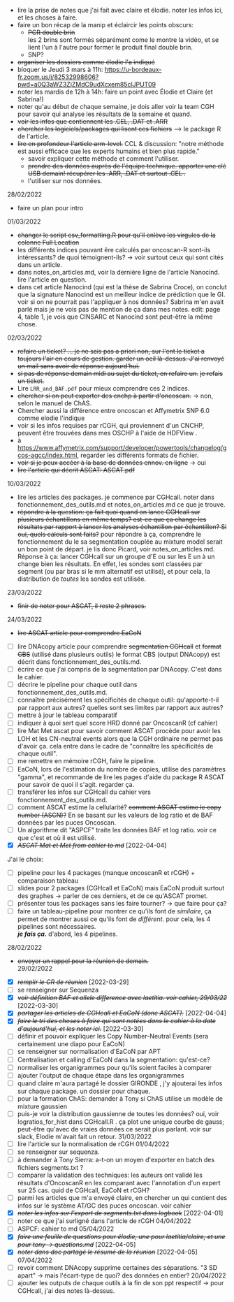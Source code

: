 - lire la prise de notes que j'ai fait avec claire et élodie. noter les infos ici, et les choses à faire.
- faire un bon récap de la manip et éclaircir les points obscurs:
    - ~~PCR double brin~~\
    les 2 brins sont formés séparément come le montre la vidéo, et se lient l'un à l'autre pour former le produit final double brin.
    - SNP?
- ~~organiser les dossiers comme élodie l'a indiqué~~
- bloquer le Jeudi 3 mars à 11h: https://u-bordeaux-fr.zoom.us/j/82532998606?pwd=a0Q3aWZ3ZjZMdC9udXcxem85clJPUT09
- noter les mardis de 12h à 14h: faire un point avec Élodie et Claire (et Sabrina!)
- noter qu'au début de chaque semaine, je dois aller voir la team CGH pour savoir qui analyse les résultats de la semaine et quand.
- ~~voir les infos que contiennent les .CEL, .DAT et .ARR~~
- ~~chercher les logiciels/packages qui lisent ces fichiers~~ --> le package R de l'article.
- ~~lire en profondeur l'article arm-level.~~ CCL & discussion: "notre méthode est aussi efficace que les experts humains et bien plus rapide."
    - savoir expliquer cette méthode et comment l'utiliser.
    - ~~prendre des données auprès de l'équipe technique. apporter une clé USB demain! récupérer les .ARR, .DAT et surtout .CEL .~~
    - l'utiliser sur nos données.

28/02/2022
- faire un plan pour intro 

01/03/2022
- ~~changer le script csv_formatting.R pour qu'il enlève les virgules de la colonne Full Location~~
- les différents indices pouvant êre calculés par oncoscan-R sont-ils intéressants? de quoi témoignent-ils?
    -> voir surtout ceux qui sont cités dans un article.
- dans notes_on_articles.md, voir la dernière ligne de l'article Nanocind. lire l'article en question.
- dans cet article Nanocind (qui est la thèse de Sabrina Croce), on conclut que la signature Nanocind est un meilleur indice de prédiction que le GI. voir si on ne pourrait pas l'appliquer à nos données? Sabrina m'en avait parlé mais je ne vois pas de mention de ça dans mes notes. 
    edit: page 4, table 1, je vois que CINSARC et Nanocind sont peut-être la même chose.  
    
02/03/2022
- ~~refaire un ticket? ... je ne sais pas a priori non, sur l'ent le ticket a toujours l'air en cours de gestion. garder un oeil là-dessus. J'ai renvoyé un mail sans avoir de réponse aujourd'hui.~~
- ~~si pas de réponse demain midi au sujet du ticket, en refaire un.~~
    ~~je refais un ticket.~~
- Lire `LRR_and_BAF.pdf` pour mieux comprendre ces 2 indices.
- ~~chercher si on peut exporter des cnchp à partir d'oncoscan.~~
    -> non, selon le manuel de ChAS.
- Chercher aussi la différence entre oncoscan et Affymetrix SNP 6.0 comme elodie l'indique
- voir si les infos requises par rCGH, qui proviennent d'un CNCHP, peuvent être trouvées dans mes OSCHP à l'aide de HDFView .
- à https://www.affymetrix.com/support/developer/powertools/changelog/gcos-agcc/index.html, regarder les différents formats de fichier.
- ~~voir si je peux accéer à la base de données ennov. en ligne~~
    -> oui
- ~~lire l'article qui décrit ASCAT: ASCAT.pdf~~  

10/03/2022
- lire les articles des packages. je commence par CGHcall. noter dans fonctionnement_des_outils.md et notes_on_articles.md ce que je trouve.
- ~~répondre à la question: ça fait quoi quand on lance CGHcall sur plusieurs échantillons en même temps? est-ce que ça change les résultats par rapport à lancer les analyses échantillon par échantillon? Si oui, quels calculs sont faits?~~
pour répondre à ça, comprendre le fonctionnement du le sa segmentation couplée au mixture model serait un bon point de départ. je lis donc Picard, voir notes_on_articles.md.
Réponse à ça: lancer CGHcall sur un groupe d'E ou sur les E un à un change bien les résultats. En effet, les sondes sont classées par segment (ou par bras si le mm alternatif est utilisé), et pour cela, la distribution de *toutes* les sondes est utilisée.  

23/03/2022
- ~~finir de noter pour ASCAT, il reste 2 phrases.~~

24/03/2022
- ~~lire ASCAT article pour comprendre EaCoN~~
* [ ] lire DNAcopy article pour comprendre ~~segmentation CGHcall~~ et ~~format CBS~~ (utilisé dans plusieurs outils)
le format CBS (output DNAcopy) est décrit dans fonctionnement_des_outils.md. 
* [ ] écrire ce que j'ai compris de la segmentation par DNAcopy. C'est dans le cahier.
* [ ] décrire le pipeline pour chaque outil dans fonctionnement_des_outils.md.
* [ ] connaître précisément les spécificités de chaque outil: qu'apporte-t-il par rapport aux autres? quelles sont ses limites par rapport aux autres?
* [ ] mettre à jour le tableau comparatif
* [ ] indiquer à quoi sert quel score HRD donné par OncoscanR (cf cahier)
* [ ] lire Mat Met ascat pour savoir comment ASCAT procède pour avoir les LOH et les CN-neutral events alors que la CGH ordinaire ne permet pas d'avoir ça. cela entre dans le cadre de "connaître les spécificités de chaque outil".
* [ ] me remettre en mémoire rCGH, faire le pipeline.
* [ ] EaCoN, lors de l'estimation du nombre de copies, utilise des paramètres "gamma", et recommande de lire les pages d'aide du package R ASCAT pour savoir de quoi il s'agit. regarder ça.
* [ ] transférer les infos sur CGHcall du cahier vers fonctionnement_des_outils.md.
* [ ] comment ASCAT estime la cellularité?
~~comment ASCAT estime le copy number (ASCN)?~~
En se basant sur les valeurs de log ratio et de BAF données par les puces Oncoscan.
* [ ] Un algorithme dit "ASPCF" traite les données BAF et log ratio. voir ce que c'est et où il est utilisé.
* [X] ~~*ASCAT Mat et Met from cahier to md*~~ [2022-04-04]

J'ai le choix:
* [ ] pipeline pour les 4 packages (manque oncoscanR et rCGH) + comparaison tableau
* [ ] slides pour 2 packages (CGHcall et EaCoN) mais EaCoN produit surtout des graphes -> parler de ces derniers, et de ce qu'ASCAT promet.
* [ ] présenter tous les packages sans les faire tourner? -> que faire pour ça?
* [ ] faire un tableau-pipeline pour montrer ce qu'ils font de *similaire*, ça permet de montrer aussi ce qu'ils font de *différent*. pour cela, les 4 pipelines sont nécessaires.  
***je fais ça.*** d'abord, les 4 pipelines.

28/02/2022
- ~~envoyer un rappel pour la réunion de demain.~~  
29/02/2022  
* [X] ~~*remplir le CR de réunion*~~ [2022-03-29]  
* [ ] se renseigner sur Sequenza  
* [X] ~~*voir définition BAF et allele difference avec laetitia. voir cahier, 29/03/22*~~ [2022-03-30]
* [X] ~~*partager les articles de CGHcall et EaCoN (donc ASCAT).*~~ [2022-04-04]
* [X] ~~*faire le tri des choses à faire qui sont notées dans le cahier à la date d'aujourd'hui, et les noter ici.*~~ [2022-03-30]
* [ ] définir et pouvoir expliquer les Copy Number-Neutral Events (sera certainement une diapo pour EaCoN)
* [ ] se renseigner sur normalisation d'EaCoN par APT
* [ ] Centralisation et calling d'EaCoN dans la segmentation: qu'est-ce?
* [ ] normaliser les organigrammes pour qu'ils soient faciles à comparer
* [ ] ajouter l'output de chaque étape dans les organigrammes
* [ ] quand claire m'aura partagé le dossier GIRONDE , j'y ajouterai les infos sur chaque package. un dossier pour chaque.
* [ ] pour la formation ChAS: demander à Tony si ChAS utilise un modèle de mixture gaussien
* [ ] puis-je voir la distribution gaussienne de toutes les données? oui, voir logratios_for_hist dans CGHcall.R . ça plot une unique courbe de gauss; peut-être qu'avec de vraies données ce serait plus parlant. voir sur slack, Elodie m'avait fait un retour.
31/03/2022
* [ ] lire l'article sur la normalisation de rCGH
01/04/2022
* [ ] se renseigner sur sequenza.
* [ ] à demander à Tony Sierra: a-t-on un moyen d'exporter en batch des fichiers segments.txt ?
* [ ] comparer la validation des techniques: les auteurs ont validé les résultats d'OncoscanR en les comparant avec l'annotation d'un expert sur 25 cas. quid de CGHcall, EaCoN et rCGH?
* [ ] parmi les articles que m'a envoyé claire, en chercher un qui contient des infos sur le système AT/GC des puces oncoscan. voir cahier
* [X] ~~*noter les infos sur l'export de segments.txt dans logbook*~~ [2022-04-01]
* [ ] noter ce que j'ai surligné dans l'article de rCGH
04/04/2022
* [ ] ASPCF: cahier to md
05/04/2022
* [X] ~~*faire une feuille de questions pour élodie, une pour laetitia/claire, et une pour tony -> questions.md*~~ [2022-04-05]
* [X] ~~*noter dans doc partagé le résumé de la réunion*~~ [2022-04-05]
07/04/2022
* [ ] revoir comment DNAcopy supprime certaines des séparations. "3 SD apart" -> mais l'écart-type de quoi? des données en entier?
20/04/2022
* [ ] ajouter les outputs de chaque outils à la fin de son ppt respectif -> pour CGHcall, j'ai des notes là-dessus.
